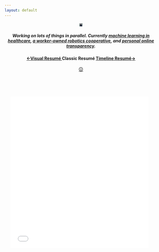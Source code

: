 ```yaml
---
layout: default
---
```

<!--Responsive Introduction contained here -->
  <header class="intro" id="intro-link">
    <div class="container">
      <div class="row text-center">
        <div class="col-lg-2 col-md-12 col-sm-12 col-xs-12 order-1">
          <img class="img-fluid mx-auto d-block" height="10px;" src="/camping.png" alt="">
        </div>
        <div class="col-lg-10 col-md-12 col-sm-12 col-xs-12 order-2 align-self-center">
        <h5>Working on lots of things in parallel. Currently <a href="https://anthem.ai">machine learning in healthcare</a>, <a href="https://worcfoods.com/">a worker-owned robotics cooperative</a>, and <a href="https://viewfoil.bonkerfield.org/">personal online transparency</a>.</h5>
        </div>
      </div>
      <div class="row text-center">
        <div class="col-lg-12 col-md-12 col-sm-12 col-xs-12 order-2 align-self-center">
          <h4><a href="/">←<small style="font-size:14px;">Visual Resumé </small></a>Classic Resumé <a href="/timeline.html"><small style="font-size:14px;">Timeline Resumé</small>→</a></h4>
          <a href="https://bonkerfield.org/2015/01/a-better-linkedin/"><span class="mytooltip" tlite="se" title="<p style=&quot;margin-bottom:0;font-size:1.2em;text-align:center&quot;> Just a conventional resumé </p>" >🛈</span></a>
        </div>
      </div>
    </div>

</header>


<iframe src="/resume_stedden.pdf" style="width:90%;max-width:700px; height:500px;margin:20px;" frameborder="0"></iframe>